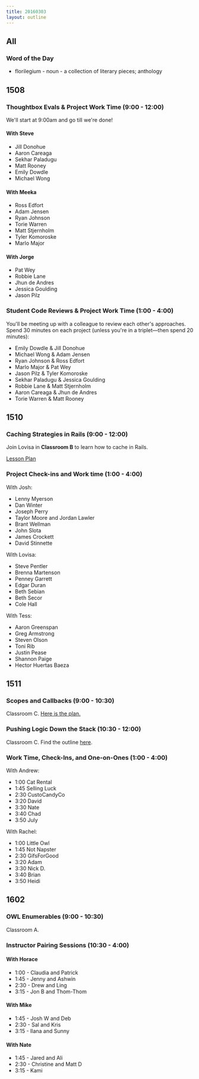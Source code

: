 ```yaml
---
title: 20160303
layout: outline
---
```


## All

### Word of the Day

* florilegium - noun - a collection of literary pieces; anthology


## 1508

### Thoughtbox Evals & Project Work Time (9:00 - 12:00)

We'll start at 9:00am and go till we're done!

#### With Steve

 * Jill Donohue
 * Aaron Careaga
 * Sekhar Paladugu
 * Matt Rooney
 * Emily Dowdle
 * Michael Wong

#### With Meeka

 * Ross Edfort
 * Adam Jensen
 * Ryan Johnson
 * Torie Warren
 * Matt Stjernholm
 * Tyler Komoroske
 * Marlo Major

#### With Jorge

 * Pat Wey
 * Robbie Lane
 * Jhun de Andres
 * Jessica Goulding
 * Jason Pilz

### Student Code Reviews & Project Work Time (1:00 - 4:00)

 You'll be meeting up with a colleague to review each other's approaches. Spend 30 minutes on each project (unless you're in a triplet—then spend 20 minutes):

* Emily Dowdle & Jill Donohue
* Michael Wong & Adam Jensen
* Ryan Johnson & Ross Edfort
* Marlo Major & Pat Wey
* Jason Pilz & Tyler Komoroske
* Sekhar Paladugu & Jessica Goulding
* Robbie Lane & Matt Stjernholm
* Aaron Careaga & Jhun de Andres
* Torie Warren & Matt Rooney

## 1510

### Caching Strategies in Rails (9:00 - 12:00)

Join Lovisa in **Classroom B** to learn how to cache in Rails.

[Lesson Plan](https://github.com/turingschool/lesson_plans/blob/master/ruby_03-professional_rails_applications/caching_in_rails.md)

### Project Check-ins and Work time (1:00 - 4:00)

With Josh:

* Lenny Myerson
* Dan Winter
* Joseph Perry
* Taylor Moore and Jordan Lawler
* Brant Wellman
* John Slota
* James Crockett
* David Stinnette

With Lovisa:

* Steve Pentler
* Brenna Martenson
* Penney Garrett
* Edgar Duran
* Beth Sebian
* Beth Secor
* Cole Hall

With Tess:

* Aaron Greenspan
* Greg Armstrong
* Steven Olson
* Toni Rib
* Justin Pease
* Shannon Paige
* Hector Huertas Baeza

## 1511

### Scopes and Callbacks (9:00 - 10:30)

Classroom C. [Here is the plan.](https://github.com/turingschool/lesson_plans/blob/master/ruby_02-web_applications_with_ruby/scopes_callbacks_class_methods.markdown)

### Pushing Logic Down the Stack (10:30 - 12:00)

Classroom C. Find the outline [here](http://tutorials.jumpstartlab.com/topics/architecture/pushing_logic_down_the_stack.html).

### Work Time, Check-Ins, and One-on-Ones (1:00 - 4:00)

With Andrew:

* 1:00 Cat Rental
* 1:45 Selling Luck
* 2:30 CustoCandyCo
* 3:20 David
* 3:30 Nate
* 3:40 Chad
* 3:50 July

With Rachel:

* 1:00 Little Owl
* 1:45 Not Napster
* 2:30 GifsForGood
* 3:20 Adam
* 3:30 Nick D.
* 3:40 Brian
* 3:50 Heidi


## 1602

### OWL Enumerables (9:00 - 10:30)

Classroom A.

### Instructor Pairing Sessions (10:30 - 4:00)

#### With Horace
* 1:00 - Claudia and Patrick
* 1:45 - Jenny and Ashwin
* 2:30 - Drew and Ling
* 3:15 - Jon B and Thom-Thom

#### With Mike
* 1:45 - Josh W and Deb
* 2:30 - Sal and Kris
* 3:15 - Ilana and Sunny

#### With Nate
* 1:45 - Jared and Ali
* 2:30 - Christine and Matt D
* 3:15 - Kami
